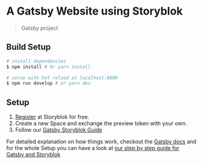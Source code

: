 # A Gatsby Website using Storyblok

> Gatsby project

## Build Setup

``` bash
# install dependencies
$ npm install # Or yarn install

# serve with hot reload at localhost:8000
$ npm run develop # or yarn dev
```

## Setup

1. [Register](https://app.storyblok.com/#!/signup) at Storyblok for free.
2. Create a new Space and exchange the preview token with your own.
3. Follow our [Gatsby Storyblok Guide](**https://www.storyblok.com/tp/next-js-react-guide**)


For detailed explanation on how things work, checkout the [Gatsby docs](https://www.gatsbyjs.com/) and for the whole Setup you can have a look at [our step by step guide for Gatsby and Storyblok](**https://www.storyblok.com/tp/next-js-react-guide**)
